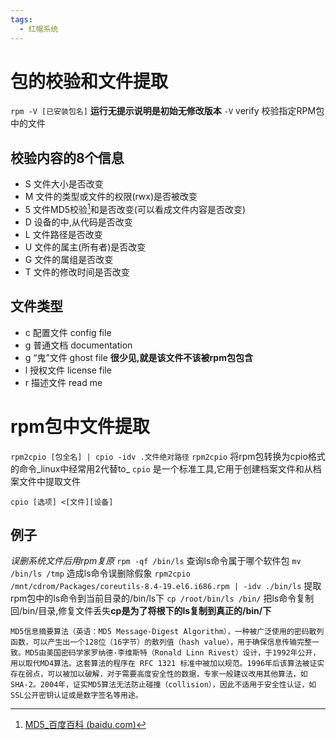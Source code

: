 ```yaml
---
tags:
  - 红帽系统
---
```

# 包的校验和文件提取

`rpm -V [已安装包名]` **运行无提示说明是初始无修改版本**
`-V` verify 校验指定RPM包中的文件

## 校验内容的8个信息

* S 文件大小是否改变
* M 文件的类型或文件的权限(rwx)是否被改变
* 5 文件MD5校验[^1]和是否改变(可以看成文件内容是否改变)
* D 设备的中,从代码是否改变
* L 文件路径是否改变
* U 文件的属主(所有者)是否改变
* G 文件的属组是否改变
* T 文件的修改时间是否改变

## 文件类型

* c 配置文件 config file
* g 普通文档 documentation
* g “鬼”文件 ghost file **很少见,就是该文件不该被rpm包包含**
* l 授权文件 license file
* r 描述文件 read me

# rpm包中文件提取

`rpm2cpio [包全名] | cpio -idv .文件绝对路径` 
`rpm2cpio` 将rpm包转换为cpio格式的命令_linux中经常用2代替to_
`cpio` 是一个标准工具,它用于创建档案文件和从档案文件中提取文件

`cpio [选项] <[文件][设备]`

## 例子
_误删系统文件后用rpm复原_
`rpm -qf /bin/ls` 查询ls命令属于哪个软件包
`mv /bin/ls /tmp` 造成ls命令误删除假象
`rpm2cpio /mnt/cdrom/Packages/coreutils-8.4-19.el6.i686.rpm | -idv ./bin/ls` 提取rpm包中的ls命令到当前目录的/bin/ls下
`cp /root/bin/ls /bin/` 把ls命令复制回/bin/目录,修复文件丢失**cp是为了将根下的ls复制到真正的/bin/下**



















    MD5信息摘要算法（英语：MD5 Message-Digest Algorithm），一种被广泛使用的密码散列函数，可以产生出一个128位（16字节）的散列值（hash value），用于确保信息传输完整一致。MD5由美国密码学家罗纳德·李维斯特（Ronald Linn Rivest）设计，于1992年公开，用以取代MD4算法。这套算法的程序在 RFC 1321 标准中被加以规范。1996年后该算法被证实存在弱点，可以被加以破解，对于需要高度安全性的数据，专家一般建议改用其他算法，如SHA-2。2004年，证实MD5算法无法防止碰撞（collision），因此不适用于安全性认证，如SSL公开密钥认证或是数字签名等用途。
[^1]:[MD5_百度百科 (baidu.com)](https://baike.baidu.com/item/MD5/212708?fr=aladdin)
